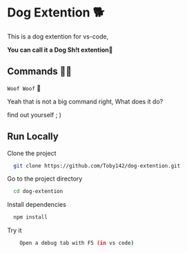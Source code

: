 
# Dog Extention 🐕

This is a dog extention for vs-code, 

**You can call it a Dog Sh!t extention💩**




## Commands 👨‍💻



```Woof Woof``` 🐶

Yeah that is not a big command right,
What does it do?

find out yourself ; )


## Run Locally

Clone the project

```bash
  git clone https://github.com/Toby142/dog-extention.git
```

Go to the project directory

```bash
  cd dog-extention
```

Install dependencies

```bash
  npm install
```

Try it

```bash
    Open a debug tab with F5 (in vs code)
```

